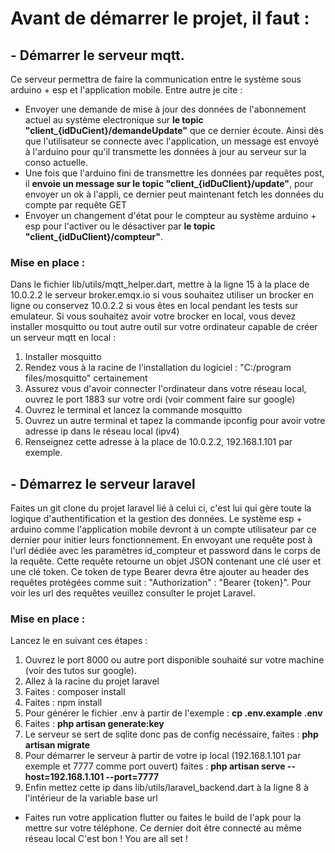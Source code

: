 # Avant de démarrer le projet, il faut :

## - Démarrer le serveur mqtt.
  Ce serveur permettra de faire la communication entre le système sous arduino + esp et l'application mobile. Entre autre je cite :

  - Envoyer une demande de mise à jour des données de l'abonnement actuel au système electronique sur **le topic "client\_{idDuCient}/demandeUpdate"** que ce dernier écoute. Ainsi dès que l'utilisateur se connecte avec l'application, un message est envoyé à l'arduino pour qu'il transmette les données à jour au serveur sur la conso actuelle.
  - Une fois que l'arduino fini de transmettre les données par requêtes post, il **envoie un message sur le topic "client\_{idDuClient}/update"**, pour envoyer un ok à l'appli, ce dernier peut maintenant fetch les données du compte par requête GET
  - Envoyer un changement d'état pour le compteur au système arduino + esp pour l'activer ou le désactiver par **le topic "client\_{idDuClient}/compteur"**.

### Mise en place :

Dans le fichier lib/utils/mqtt_helper.dart, mettre à la ligne 15 à la place de 10.0.2.2 le serveur broker.emqx.io si vous souhaitez utiliser un brocker en ligne ou conservez 10.0.2.2 si vous êtes en local pendant les tests sur emulateur.
Si vous souhaitez avoir votre brocker en local, vous devez installer mosquitto ou tout autre outil sur votre ordinateur capable de créer un serveur mqtt en local :

1. Installer mosquitto
2. Rendez vous à la racine de l'installation du logiciel : "C:/program files/mosquitto" certainement
3. Assurez vous d'avoir connecter l'ordinateur dans votre réseau local, ouvrez le port 1883 sur votre ordi (voir comment faire sur google)
4. Ouvrez le terminal et lancez la commande mosquitto
5. Ouvrez un autre terminal et tapez la commande ipconfig pour avoir votre adresse ip dans le réseau local (ipv4)
6. Renseignez cette adresse à la place de 10.0.2.2, 192.168.1.101 par exemple.

## - Démarrez le serveur laravel

  Faites un git clone du projet laravel lié à celui ci, c'est lui qui gère toute la logique d'authentification et la gestion des données. 
  Le système esp + arduino comme l'application mobile devront à un compte utilisateur par ce dernier pour initier leurs fonctionnement. 
  En envoyant une requête post à l'url dédiée avec les paramètres id_compteur et password dans le corps de la requête. 
  Cette requête retourne un objet JSON contenant une clé user et une clé token. Ce token de type Bearer devra être ajouter au header des requêtes protégées comme suit : "Authorization" : "Bearer {token}".
  Pour voir les url des requêtes veuillez consulter le projet Laravel.
  ### Mise en place :
  Lancez le en suivant ces étapes :

1. Ouvrez le port 8000 ou autre port disponible souhaité sur votre machine (voir des tutos sur google).
2. Allez à la racine du projet laravel
3. Faites : composer install
4. Faites : npm install
5. Pour générer le fichier .env à partir de l'exemple : **cp .env.example .env**
6. Faites : **php artisan generate:key**
7. Le serveur se sert de sqlite donc pas de config necéssaire, faites : **php artisan migrate**
8. Pour démarrer le serveur à partir de votre ip local (192.168.1.101 par exemple et 7777 comme port ouvert) faites : **php artisan serve --host=192.168.1.101 --port=7777**
9. Enfin mettez cette ip dans lib/utils/laravel_backend.dart à la ligne 8 à l'intérieur de la variable base url

- Faites run votre application flutter ou faites le build de l'apk pour la mettre sur votre téléphone. Ce dernier doit être connecté au même réseau local
  C'est bon ! You are all set !
